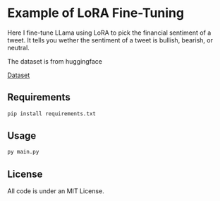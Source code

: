 # Example of LoRA Fine-Tuning

Here I fine-tune LLama using LoRA to pick the financial sentiment of a tweet. It tells you wether the sentiment of a tweet is bullish, bearish, or neutral. 

The dataset is from huggingface

[Dataset](https://link-url-here.orghttps://huggingface.co/datasets/zeroshot/twitter-financial-news-sentiment)

## Requirements
```bash
pip install requirements.txt
```

## Usage
```bash
py main.py
```

## License
All code is under an MIT License.